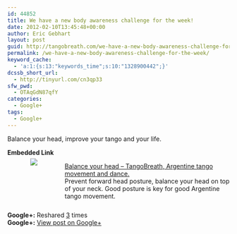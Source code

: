 ```yaml
---
id: 44852
title: We have a new body awareness challenge for the week!
date: 2012-02-10T13:45:48+00:00
author: Eric Gebhart
layout: post
guid: http://tangobreath.com/we-have-a-new-body-awareness-challenge-for-the-week/
permalink: /we-have-a-new-body-awareness-challenge-for-the-week/
keyword_cache:
  - 'a:1:{s:13:"keywords_time";s:10:"1328900442";}'
dcssb_short_url:
  - http://tinyurl.com/cn3qp33
sfw_pwd:
  - OTAqGdN87qfY
categories:
  - Google+
tags:
  - Google+
---
```

Balance your head, improve your tango and your life.

<p style='clear:both;'>
  <p style='margin-bottom:5px;'>
    <strong>Embedded Link</strong>
  </p>
  
  <div style='height:120px;width:120px;overflow:hidden;float:left;margin-top:0px;padding-top:0px;margin-right:10px;vertical-align:top;text-align:center;clear:both;'>
    <img style='max-width:none;' src='https://images0-focus-opensocial.googleusercontent.com/gadgets/proxy?container=focus&#038;gadget=a&#038;resize_h=100&#038;url=http%3A%2F%2Ftangobreath.com%2Fwp-content%2Fuploads%2F2012%2F02%2FHeadforwardposture.005-150x150.png' border='0' />
  </div>
  
  <p>
    <a href='http://tangobreath.com/balance-your-head/'>Balance your head &#8211; TangoBreath, Argentine tango movement and dance.</a><br /> Prevent forward head posture, balance your head on top of your neck. Good posture is key for good Argentine tango movement.
  </p>
  
  <p style='clear:both;'>
    <strong>Google+:</strong> Reshared <a href='https://plus.google.com/113145648275577627533/posts/VGSMZAGzXPZ' target='_new'>3</a> times<br /> <strong>Google+:</strong> <a href='https://plus.google.com/113145648275577627533/posts/VGSMZAGzXPZ' target='_new'>View post on Google+</a>
  </p>